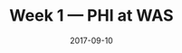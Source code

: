 ---
layout: game
title: Week 1 — PHI at WAS
season: 2017
game_id: 2017_01_PHI_WAS
week: 1
date: 2017-09-10
home_team: WAS
away_team: PHI
final_home: 
final_away: 
pbp_url: /assets/data/pbp/2017/2017_01_PHI_WAS.csv.gz
---